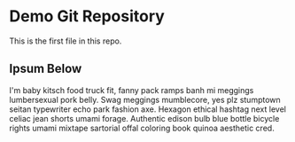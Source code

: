 # Demo Git Repository
This is the first file in this repo.

## Ipsum Below
I'm baby kitsch food truck fit, fanny pack ramps banh mi meggings lumbersexual pork belly. Swag meggings mumblecore, yes plz stumptown seitan typewriter echo park fashion axe. Hexagon ethical hashtag next level celiac jean shorts umami forage. Authentic edison bulb blue bottle bicycle rights umami mixtape sartorial offal coloring book quinoa aesthetic cred.